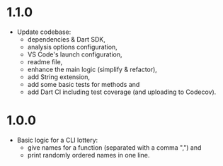 # 1.1.0

- Update codebase:
    - dependencies & Dart SDK,
    - analysis options configuration,
    - VS Code's launch configuration,
    - readme file,
    - enhance the main logic (simplify & refactor),
    - add String extension,
    - add some basic tests for methods and
    - add Dart CI including test coverage (and uploading to Codecov).

# 1.0.0

- Basic logic for a CLI lottery:
    - give names for a function (separated with a comma ",") and
    - print randomly ordered names in one line.
